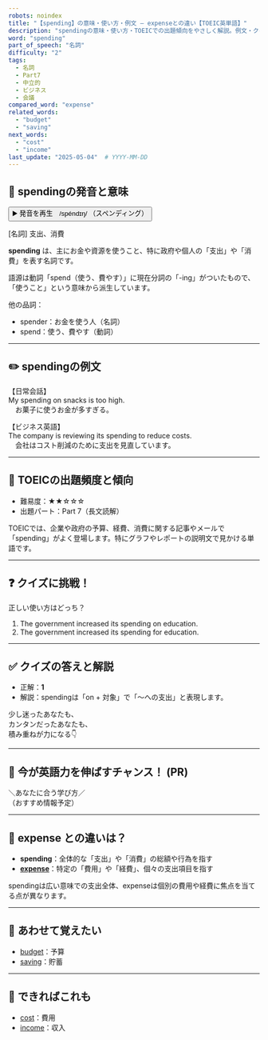 ```yaml
---
robots: noindex
title: "【spending】の意味・使い方・例文 ― expenseとの違い【TOEIC英単語】"
description: "spendingの意味・使い方・TOEICでの出題傾向をやさしく解説。例文・クイズ付きでexpenseとの違いもわかりやすく学べます。"
word: "spending"
part_of_speech: "名詞"
difficulty: "2"
tags:
  - 名詞
  - Part7
  - 中立的
  - ビジネス
  - 会議
compared_word: "expense"
related_words:
  - "budget"
  - "saving"
next_words:
  - "cost"
  - "income"
last_update: "2025-05-04"  # YYYY-MM-DD
---
```


## 🔰 spendingの発音と意味

<button class="play-audio" onclick="playTTS('spending')">
  <span class="play-audio-main">
    ▶️ 発音を再生　/spéndɪŋ/
  </span>
  <span class="play-audio-sub">
    （スペンディング）
  </span>
</button>

[名詞] 支出、消費

**spending** は、主にお金や資源を使うこと、特に政府や個人の「支出」や「消費」を表す名詞です。

語源は動詞「spend（使う、費やす）」に現在分詞の「-ing」がついたもので、「使うこと」という意味から派生しています。

他の品詞：  
- spender：お金を使う人（名詞）
- spend：使う、費やす（動詞）

---

## ✏️ spendingの例文

【日常会話】  
My spending on snacks is too high.  
　お菓子に使うお金が多すぎる。

【ビジネス英語】  
The company is reviewing its spending to reduce costs.  
　会社はコスト削減のために支出を見直しています。

---

## 🎯 TOEICの出題頻度と傾向

- 難易度：★★☆☆☆
- 出題パート：Part 7（長文読解）

TOEICでは、企業や政府の予算、経費、消費に関する記事やメールで「spending」がよく登場します。特にグラフやレポートの説明文で見かける単語です。

---

## ❓ クイズに挑戦！

正しい使い方はどっち？

1. The government increased its spending on education.  
2. The government increased its spending for education.

---

## ✅ クイズの答えと解説

- 正解：**1**
- 解説：spendingは「on + 対象」で「～への支出」と表現します。

少し迷ったあなたも、  
カンタンだったあなたも、  
積み重ねが力になる👇️

---

## 🚀 今が英語力を伸ばすチャンス！ (PR)

<div class="info-center">
＼あなたに合う学び方／<br>  
（おすすめ情報予定）
</div>

---

## 🤔  expense との違いは？

- **spending**：全体的な「支出」や「消費」の総額や行為を指す
- **[expense](/word/expense/)**：特定の「費用」や「経費」、個々の支出項目を指す

spendingは広い意味での支出全体、expenseは個別の費用や経費に焦点を当てる点が異なります。

---

## 🧩 あわせて覚えたい

- [budget](/word/budget/)：予算
- [saving](/word/saving/)：貯蓄

---

## 📖 できればこれも

- [cost](/word/cost/)：費用
- [income](/word/income/)：収入

<!-- cvid: aid47_bid03 -->
